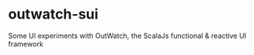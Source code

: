 # outwatch-sui
Some UI experiments with OutWatch, the ScalaJs functional &amp; reactive UI framework
